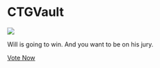 # CTGVault

[![](https://ctg.vote/preview2.png)](https://ctg.vote/?ref=github)

Will is going to win. And you want to be on his jury.

[Vote Now](https://ctg.vote/?ref=github)
